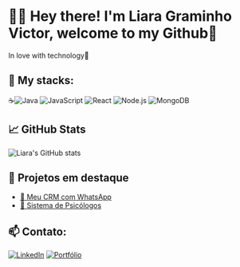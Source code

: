 # 👋🏻 Hey there! I'm Liara Graminho Victor, welcome to my Github💙

In love with technology🥰

## 🚀 My stacks:
☕![Java](https://img.shields.io/badge/-Java-red?style=flat-square&logo=java)
![JavaScript](https://img.shields.io/badge/-JavaScript-yellow?style=flat-square&logo=javascript)
![React](https://img.shields.io/badge/-React-61DAFB?style=flat-square&logo=react)
![Node.js](https://img.shields.io/badge/-Node.js-green?style=flat-square&logo=node.js)
![MongoDB](https://img.shields.io/badge/-MongoDB-4EA94B?style=flat-square&logo=mongodb)

## 📈 GitHub Stats
![Liara's GitHub stats](https://github-readme-stats.vercel.app/api?username=seu-username&show_icons=true&theme=tokyonight)

## 📌 Projetos em destaque
- [🔗 Meu CRM com WhatsApp](https://github.com/seu-username/seu-repo)
- [🔗 Sistema de Psicólogos](https://github.com/seu-username/seu-repo)

## 📫 Contato:
[![LinkedIn](https://img.shields.io/badge/-LinkedIn-blue?style=flat-square&logo=linkedin)](https://linkedin.com/in/seu-linkedin)
[![Portfólio](https://img.shields.io/badge/-Portfólio-black?style=flat-square&logo=github)](https://seu-site.com)
